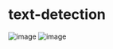 # text-detection
![image](https://user-images.githubusercontent.com/55880071/188486580-2add2328-f85f-4c45-8b01-a3b5b6f8f926.png)
![image](https://user-images.githubusercontent.com/55880071/188486615-a3d800b1-770e-41e8-82b2-82e396d3bb16.png)
